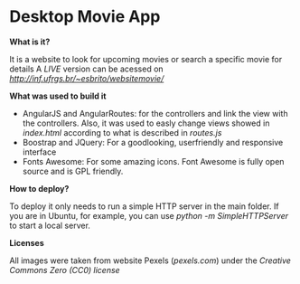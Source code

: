 # Desktop Movie App

**What is it?**

It is a website to look for upcoming movies or search a specific movie for details
A *LIVE* version can be acessed on _http://inf.ufrgs.br/~esbrito/websitemovie/_

**What was used to build it**

 * AngularJS and AngularRoutes: for the controllers and link the view with the controllers. Also, it was used to easly change views showed in _index.html_ according to what is described in _routes.js_
 * Boostrap and JQuery: For a goodlooking, userfriendly and responsive interface
 * Fonts Awesome: For some amazing icons. Font Awesome is fully open source and is GPL friendly.

**How to deploy?**

To deploy it only needs to run a simple HTTP server in the main folder. If you are in Ubuntu, for example, you can use _python -m SimpleHTTPServer_ to start a local server.

**Licenses**

All images were taken from website Pexels (_pexels.com_) under the *Creative Commons Zero (CC0) license*
